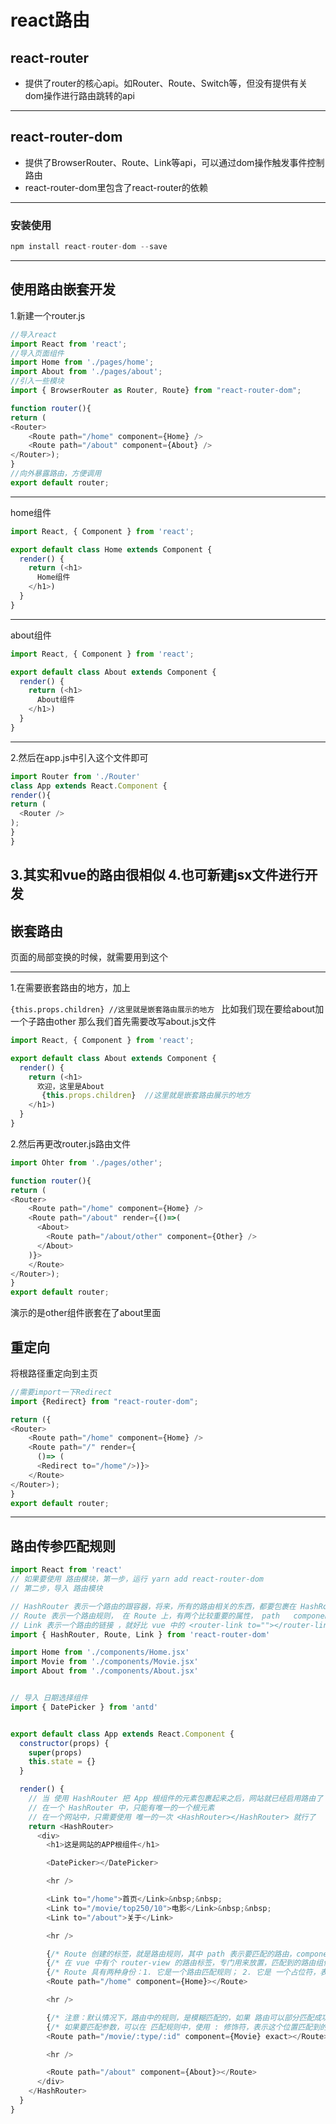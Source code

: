 # react路由
## react-router
* 提供了router的核心api。如Router、Route、Switch等，但没有提供有关dom操作进行路由跳转的api
-----
## react-router-dom
* 提供了BrowserRouter、Route、Link等api，可以通过dom操作触发事件控制路由
* react-router-dom里包含了react-router的依赖
----
### 安装使用
```js
npm install react-router-dom --save
```
---
## 使用路由嵌套开发
1.新建一个router.js
```js
//导入react
import React from 'react'; 
//导入页面组件 
import Home from './pages/home';
import About from './pages/about';
//引入一些模块
import { BrowserRouter as Router, Route} from "react-router-dom";

function router(){
return (
<Router>
    <Route path="/home" component={Home} />
    <Route path="/about" component={About} />
</Router>);
}
//向外暴露路由，方便调用
export default router;
```
----
home组件
```js
import React, { Component } from 'react';

export default class Home extends Component {
  render() {
    return (<h1>
      Home组件
    </h1>)
  }
}
```
---
about组件
```js
import React, { Component } from 'react';

export default class About extends Component {
  render() {
    return (<h1>
      About组件
    </h1>)
  }
}
```
---
2.然后在app.js中引入这个文件即可
```js
import Router from './Router'
class App extends React.Component {
render(){
return (
  <Router />
);
}
}
```
3.其实和vue的路由很相似
4.也可新建jsx文件进行开发
---
## 嵌套路由
页面的局部变换的时候，就需要用到这个

---

1.在需要嵌套路由的地方，加上

`{this.props.children} //这里就是嵌套路由展示的地方
`
比如我们现在要给about加一个子路由other
那么我们首先需要改写about.js文件
```js
import React, { Component } from 'react';

export default class About extends Component {
  render() {
    return (<h1>
      欢迎，这里是About
       {this.props.children}  //这里就是嵌套路由展示的地方
    </h1>)
  }
}
```
2.然后再更改router.js路由文件
```js
import Ohter from './pages/other';

function router(){
return (
<Router>
    <Route path="/home" component={Home} />
    <Route path="/about" render={()=>(
      <About>
        <Route path="/about/other" component={Other} />
      </About>
    )}>
    </Route>
</Router>);
}
export default router;
```
演示的是other组件嵌套在了about里面

## 重定向
将根路径重定向到主页
```js
//需要import一下Redirect
import {Redirect} from "react-router-dom";

return ({
<Router>
    <Route path="/home" component={Home} />
    <Route path="/" render={
      ()=> (
      <Redirect to="/home"/>)}>
    </Route>
</Router>);
}
export default router;
```
---
## 路由传参匹配规则
```js
import React from 'react'
// 如果要使用 路由模块，第一步，运行 yarn add react-router-dom 
// 第二步，导入 路由模块

// HashRouter 表示一个路由的跟容器，将来，所有的路由相关的东西，都要包裹在 HashRouter 里面，而且，一个网站中，只需要使用一次 HashRouter 就好了；
// Route 表示一个路由规则， 在 Route 上，有两个比较重要的属性， path   component
// Link 表示一个路由的链接 ，就好比 vue 中的 <router-link to=""></router-link>
import { HashRouter, Route, Link } from 'react-router-dom'

import Home from './components/Home.jsx'
import Movie from './components/Movie.jsx'
import About from './components/About.jsx'


// 导入 日期选择组件
import { DatePicker } from 'antd'


export default class App extends React.Component {
  constructor(props) {
    super(props)
    this.state = {}
  }

  render() {
    // 当 使用 HashRouter 把 App 根组件的元素包裹起来之后，网站就已经启用路由了
    // 在一个 HashRouter 中，只能有唯一的一个根元素
    // 在一个网站中，只需要使用 唯一的一次 <HashRouter></HashRouter> 就行了
    return <HashRouter>
      <div>
        <h1>这是网站的APP根组件</h1>

        <DatePicker></DatePicker>

        <hr />

        <Link to="/home">首页</Link>&nbsp;&nbsp;
        <Link to="/movie/top250/10">电影</Link>&nbsp;&nbsp;
        <Link to="/about">关于</Link>

        <hr />

        {/* Route 创建的标签，就是路由规则，其中 path 表示要匹配的路由，component 表示要展示的组件 */}
        {/* 在 vue 中有个 router-view 的路由标签，专门用来放置，匹配到的路由组件的，但是，在 react-router 中，并没有类似于这样的标签，而是 ，直接把 Route 标签，当作的 坑（占位符） */}
        {/* Route 具有两种身份：1. 它是一个路由匹配规则； 2. 它是 一个占位符，表示将来匹配到的组件都放到这个位置， 如果想让路由规则，进行精确匹配，可以为 Route，添加 exact 属性，表示启用精确匹配模式 */}
        <Route path="/home" component={Home}></Route>

        <hr />

        {/* 注意：默认情况下，路由中的规则，是模糊匹配的，如果 路由可以部分匹配成功，就会展示这个路由对应的组件 */}
        {/* 如果要匹配参数，可以在 匹配规则中，使用 : 修饰符，表示这个位置匹配到的是参数 */}
        <Route path="/movie/:type/:id" component={Movie} exact></Route>

        <hr />

        <Route path="/about" component={About}></Route>
      </div>
    </HashRouter>
  }
}
```